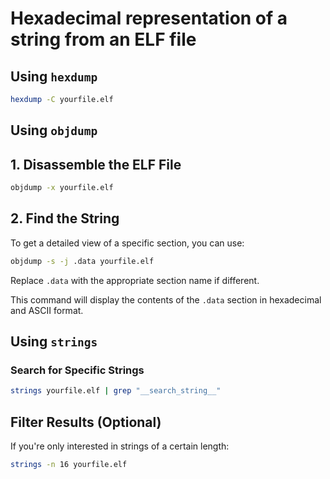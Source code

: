 # Hexadecimal representation of a string from an ELF file

## Using `hexdump`

```bash
hexdump -C yourfile.elf
```

## Using `objdump`

## 1. Disassemble the ELF File

```bash
objdump -x yourfile.elf
```

## 2. Find the String

To get a detailed view of a specific section, you can use:

```bash
objdump -s -j .data yourfile.elf
```

Replace `.data` with the appropriate section name if different.

This command will display the contents of the `.data` section in hexadecimal and ASCII format.

## Using `strings`

### Search for Specific Strings

```bash
strings yourfile.elf | grep "__search_string__"
```

## Filter Results (Optional)

If you're only interested in strings of a certain length:

```bash
strings -n 16 yourfile.elf
```
